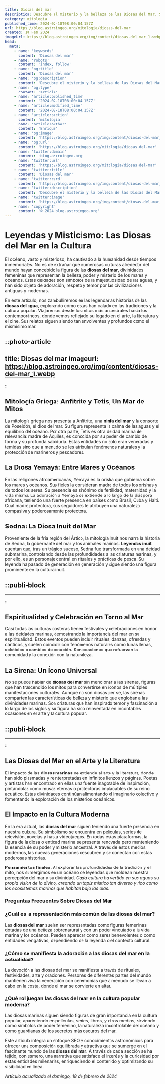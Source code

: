 ```yaml
---
title: Diosas del mar
description: Descubre el misterio y la belleza de las Diosas del Mar. Sumérgete en un mundo donde la mitología cobra vida y la magia del océano te envuelve.
category: mitologia
published_time: 2024-02-18T08:00:04.157Z
url: https://blog.astroingeo.org/mitologia/diosas-del-mar
created: 18 Feb 2024
imageUrl: https://blog.astroingeo.org/img/content/diosas-del-mar_1.webp
head:
  meta:
    - name: 'keywords'
      content: 'Diosas del mar'
    - name: 'robots'
      content: 'index, follow'
    - name: 'og:title'
      content: 'Diosas del mar'
    - name: 'og:description'
      content: 'Descubre el misterio y la belleza de las Diosas del Mar. Sumérgete en un mundo donde la mitología cobra vida y la magia del océano te envuelve.'
    - name: 'og:type'
      content: 'article'
    - name: 'article:published_time'
      content: '2024-02-18T08:00:04.157Z'
    - name: 'article:modified_time'
      content: '2024-02-18T08:00:04.157Z'
    - name: 'article:section'
      content: 'mitologia'
    - name: 'article:author'
      content: 'Enrique'
    - name: 'og:image'
      content: 'https://blog.astroingeo.org/img/content/diosas-del-mar_1.webp'
    - name: 'og:url'
      content: 'https://blog.astroingeo.org/mitologia/diosas-del-mar'
    - name: 'twitter:domain'
      content: 'blog.astroingeo.org'
    - name: 'twitter:url'
      content: 'https://blog.astroingeo.org/mitologia/diosas-del-mar'
    - name: 'twitter:title'
      content: 'Diosas del mar'
    - name: 'twitter:card'
      content: 'https://blog.astroingeo.org/img/content/diosas-del-mar_1.webp'
    - name: 'twitter:description'
      content: 'Descubre el misterio y la belleza de las Diosas del Mar. Sumérgete en un mundo donde la mitología cobra vida y la magia del océano te envuelve.'
    - name: 'twitter:image'
      content: 'https://blog.astroingeo.org/img/content/diosas-del-mar_1.webp'
    - name: 'copyright'
      content: '© 2024 blog.astroingeo.org'
---
```

# Leyendas y Misticismo: Las Diosas del Mar en la Cultura

El océano, vasto y misterioso, ha cautivado a la humanidad desde tiempos inmemoriales. No es de extrañar que numerosas culturas alrededor del mundo hayan concebido la figura de las **diosas del mar**, divinidades femeninas que representan la belleza, poder y misterio de los mares y océanos. Estas deidades son símbolos de la majestuosidad de las aguas, y han sido objeto de adoración, respeto y temor por las civilizaciones antiguas y modernas. 

En este artículo, nos zambulliremos en las legendarias historias de las **diosas del agua**, explorando cómo estas han calado en las tradiciones y la cultura popular. Viajaremos desde los mitos más ancestrales hasta los contemporáneos, donde vemos reflejado su legado en el arte, la literatura y el cine. Sus relatos siguen siendo tan envolventes y profundos como el mismísimo mar.


::photo-article
---
title: Diosas del mar
imageurl: https://blog.astroingeo.org/img/content/diosas-del-mar_1.webp
---
::


## Mitología Griega: Anfitrite y Tetis, Un Mar de Mitos
La mitología griega nos presenta a Anfitrite, una **ninfa del mar** y la consorte de Poseidón, el dios del mar. Su figura representa la calma de las aguas y el equilibrio del océano. Por otra parte, Tetis es otra deidad marina de relevancia: madre de Aquiles, es conocida por su poder de cambio de forma y su profunda sabiduría. Estas entidades no solo eran veneradas y temidas sino que a menudo se les atribuían fenómenos naturales y la protección de marineros y pescadores. 

## La Diosa Yemayá: Entre Mares y Océanos
En las religiones afroamericanas, Yemayá es la orisha que gobierna sobre los mares y océanos. Sus fieles la consideran madre de todos los orishas y de todos los seres. Su presencia es sinónimo de fertilidad, maternidad y la vida misma. La adoración a Yemayá se extiende a lo largo de la diáspora africana, teniendo una fuerte presencia en países como Brasil, Cuba y Haití. Cual madre protectora, sus seguidores le atribuyen una naturaleza compasiva y poderosamente protectora.

## Sedna: La Diosa Inuit del Mar
Proveniente de la fría región del Ártico, la mitología Inuit nos narra la historia de Sedna, la gobernante del mar y los animales marinos. **Leyendas inuit** cuentan que, tras un trágico suceso, Sedna fue transformada en una deidad submarina, controlando desde las profundidades a las criaturas marinas, y por ello, es un personaje central en rituales y prácticas de pesca. Su leyenda ha pasado de generación en generación y sigue siendo una figura prominente en la cultura inuit.


  ::publi-block
  ---
  ---
  ::
  
  
## Espiritualidad y Celebración en Torno al Mar
Casi todas las culturas costeras tienen festivales y celebraciones en honor a las deidades marinas, demostrando la importancia del mar en su espiritualidad. Estos eventos pueden incluir rituales, danzas, ofrendas y cánticos, y suelen coincidir con fenómenos naturales como lunas llenas, solsticios o cambios de estación. Son ocasiones que refuerzan la comunidad y la conexión con la naturaleza.

## **La Sirena**: Un Ícono Universal
No se puede hablar de **diosas del mar** sin mencionar a las sirenas, figuras que han trascendido los mitos para convertirse en íconos de múltiples manifestaciones culturales. Aunque no son diosas per se, las sirenas comparten las características de belleza y misterio que engloban a las divinidades marinas. Son criaturas que han inspirado temor y fascinación a lo largo de los siglos y su figura ha sido reinventada en incontables ocasiones en el arte y la cultura popular.


  ::publi-block
  ---
  ---
  ::
  
  
## Las Diosas del Mar en el Arte y la Literatura
El impacto de las **diosas marinas** se extiende al arte y la literatura, donde han sido plasmadas y reinterpretadas en infinitos lienzos y páginas. Poetas y artistas han encontrado en ellas una fuente inagotable de inspiración, pintándolas como musas etéreas o protectoras implacables de su reino acuático. Estas divinidades continúan alimentando el imaginario colectivo y fomentando la exploración de los misterios oceánicos.

## El Impacto en la Cultura Moderna
En la era actual, las **diosas del mar** siguen teniendo una fuerte presencia en nuestra cultura. Su simbolismo se encuentra en películas, series de televisión, novelas y hasta videojuegos. En todas estas plataformas, la figura de la diosa o entidad marina se presenta renovada pero manteniendo la esencia de su poder y misterio ancestral. A través de estos medios modernos, las nuevas generaciones descubren y se conectan con estas poderosas historias.

**Pensamientos finales:** Al explorar las profundidades de la tradición y el mito, nos sumergimos en un océano de leyendas que moldean nuestra percepción del mar y su divinidad. *Cada cultura ha vertido en sus aguas su propia visión de lo divino, creando un tapiz místico tan diverso y rico como los ecosistemas marinos que habitan bajo las olas.* 

### Preguntas Frecuentes Sobre Diosas del Mar

### ¿Cuál es la representación más común de las diosas del mar?
Las **diosas del mar** suelen ser representadas como figuras femeninas dotadas de una belleza sobrenatural y con un poder vinculado a la vida marina y los océanos. Pueden aparecer como seres benevolentes o como entidades vengativas, dependiendo de la leyenda o el contexto cultural.

### ¿Cómo se manifiesta la adoración a las diosas del mar en la actualidad?
La devoción a las diosas del mar se manifiesta a través de rituales, festividades, arte y oraciones. Personas de diferentes partes del mundo mantienen viva la veneración con ceremonias que a menudo se llevan a cabo en la costa, donde el mar se convierte en altar.

### ¿Qué rol juegan las diosas del mar en la cultura popular moderna?
Las diosas marinas siguen siendo figuras de gran importancia en la cultura popular, apareciendo en películas, series, libros, y otros medios, sirviendo como símbolos de poder femenino, la naturaleza incontrolable del océano y como guardianas de los secretos más oscuros del mar.

Este artículo integra un enfoque SEO y conocimientos astronómicos para ofrecer una composición equilibrada y atractiva que se sumerge en el fascinante mundo de las **diosas del mar**. A través de cada sección se ha tejido, con esmero, una narrativa que satisface el interés y la curiosidad por estas entidades milenarias, enriqueciendo el contenido y optimizando su visibilidad en línea.

_Artículo actualizado el domingo, 18 de febrero de 2024_